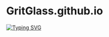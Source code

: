 # GritGlass.github.io

[![Typing SVG](https://readme-typing-svg.demolab.com?font=Fira+Code&pause=1000&color=F08805&width=435&lines=WHO+IS+GritGlass%3F+)](https://git.io/typing-svg)
